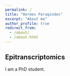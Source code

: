 ```yaml
---
permalink: /
title: "Hermes Paraqindes"
excerpt: "About me"
author_profile: true
redirect_from: 
  - /about/
  - /about.html
---
```


**Epitranscriptomics**
---

I am a PhD student.

